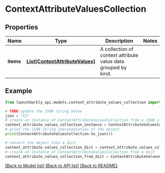 # ContextAttributeValuesCollection


## Properties

Name | Type | Description | Notes
------------ | ------------- | ------------- | -------------
**items** | [**List[ContextAttributeValues]**](ContextAttributeValues.md) | A collection of context attribute value data grouped by kind. | 

## Example

```python
from launchdarkly_api.models.context_attribute_values_collection import ContextAttributeValuesCollection

# TODO update the JSON string below
json = "{}"
# create an instance of ContextAttributeValuesCollection from a JSON string
context_attribute_values_collection_instance = ContextAttributeValuesCollection.from_json(json)
# print the JSON string representation of the object
print(ContextAttributeValuesCollection.to_json())

# convert the object into a dict
context_attribute_values_collection_dict = context_attribute_values_collection_instance.to_dict()
# create an instance of ContextAttributeValuesCollection from a dict
context_attribute_values_collection_from_dict = ContextAttributeValuesCollection.from_dict(context_attribute_values_collection_dict)
```
[[Back to Model list]](../README.md#documentation-for-models) [[Back to API list]](../README.md#documentation-for-api-endpoints) [[Back to README]](../README.md)


